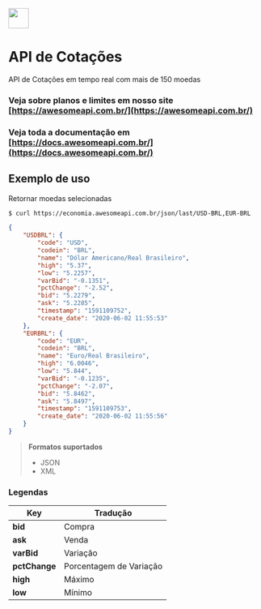 [<img src="https://cdn.awesomeapi.com.br/v2/png/logo-without-slogan.png" height="40px" />](https://awesomeapi.com.br/)

# API de Cotações
API de Cotações em tempo real com mais de 150 moedas

### Veja sobre planos e limites em nosso site [https://awesomeapi.com.br/](https://awesomeapi.com.br/)

### Veja toda a documentação em [https://docs.awesomeapi.com.br/](https://docs.awesomeapi.com.br/)

## Exemplo de uso
Retornar moedas selecionadas
```sh
$ curl https://economia.awesomeapi.com.br/json/last/USD-BRL,EUR-BRL
```
```json
{
    "USDBRL": {
        "code": "USD",
        "codein": "BRL",
        "name": "Dólar Americano/Real Brasileiro",
        "high": "5.37",
        "low": "5.2257",
        "varBid": "-0.1351",
        "pctChange": "-2.52",
        "bid": "5.2279",
        "ask": "5.2285",
        "timestamp": "1591109752",
        "create_date": "2020-06-02 11:55:53"
    },
    "EURBRL": {
        "code": "EUR",
        "codein": "BRL",
        "name": "Euro/Real Brasileiro",
        "high": "6.0046",
        "low": "5.844",
        "varBid": "-0.1235",
        "pctChange": "-2.07",
        "bid": "5.8462",
        "ask": "5.8497",
        "timestamp": "1591109753",
        "create_date": "2020-06-02 11:55:56"
    }
}
```



> **Formatos suportados**
> - JSON
> - XML

### Legendas
Key | Tradução
-------- | ---
**bid** | Compra
**ask** | Venda
**varBid** | Variação
**pctChange** |  Porcentagem de Variação
**high** | Máximo
**low** | Mínimo
